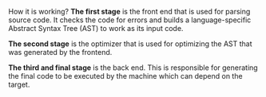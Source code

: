 How it is working?
**The first stage** is the front end that is used for parsing source code. It checks the code for errors and builds a language-specific Abstract Syntax Tree (AST) to work as its input code.

**The second stage** is the optimizer that is used for optimizing the AST that was generated by the frontend.

**The third and final stage** is the back end. This is responsible for generating the final code to be executed by the machine which can depend on the target.